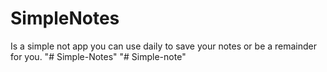 # SimpleNotes

Is a simple not app you can use daily to save your notes or be a remainder for you.
"# Simple-Notes" 
"# Simple-note" 
